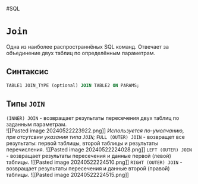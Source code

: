 #SQL
# `Join`

Одна из наиболее распространнёных SQL команд.
Отвечает за объединение двух таблиц по определённым параметрам.
## Синтаксис

```sql
TABLE1 JOIN_TYPE (optional) JOIN TABLE2 ON PARAMS;
```

## Типы `JOIN`

`(INNER) JOIN` - возвращает результаты пересечения двух таблиц по заданным параметрам.  
![[Pasted image 20240522223922.png]]
*Используется по-умолчанию, при отсутсвии указания типа `JOIN`;*
`FULL (OUTER) JOIN` - возвращет все результаты: первой таблицы, второй таблицы и результаты перечисления.
![[Pasted image 20240522224028.png]]
`LEFT (OUTER) JOIN` - возвращает результаты пересечения и данные первой (левой) таблицы. 
![[Pasted image 20240522224510.png]]
`RIGHT (OUTER) JOIN` - возвращает результаты пересечения и данные второй (правой) таблицы.
![[Pasted image 20240522224515.png]]